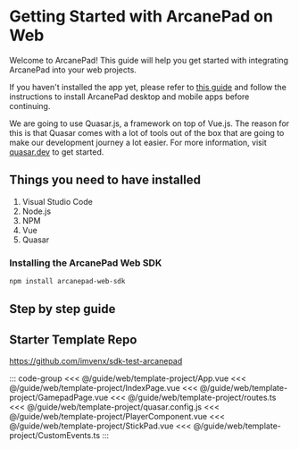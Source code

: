 # Getting Started with ArcanePad on Web

Welcome to ArcanePad! This guide will help you get started with integrating ArcanePad into your web projects.

If you haven't installed the app yet, please refer to [this guide](/guide/get-started) and follow the instructions to install ArcanePad desktop and mobile apps before continuing.

We are going to use Quasar.js, a framework on top of Vue.js. The reason for this is that Quasar comes with a lot of tools out of the box that are going to make our development journey a lot easier. For more information, visit [quasar.dev](https://quasar.dev) to get started.

## Things you need to have installed

1. Visual Studio Code
2. Node.js
3. NPM
4. Vue
5. Quasar

### Installing the ArcanePad Web SDK

```bash
npm install arcanepad-web-sdk
```

## Step by step guide
<YoutubeEmbed video-id="0zk3x568NXM" />

## Starter Template Repo

https://github.com/imvenx/sdk-test-arcanepad

::: code-group
<<< @/guide/web/template-project/App.vue
<<< @/guide/web/template-project/IndexPage.vue
<<< @/guide/web/template-project/GamepadPage.vue
<<< @/guide/web/template-project/routes.ts
<<< @/guide/web/template-project/quasar.config.js
<<< @/guide/web/template-project/PlayerComponent.vue
<<< @/guide/web/template-project/StickPad.vue
<<< @/guide/web/template-project/CustomEvents.ts
:::

<!-- ## Create a Quasar Project

``` shell
npm i -g @quasar/cli # Run this line if you haven't installed Quasar yet
npm create quasar
```

By default I'm selecting this options: 

``` shell

√ What would you like to build? » App with Quasar CLI, let's go!
√ Project folder: ... arcanepad-web-tutorial
√ Pick Quasar version: » Quasar v2 (Vue 3 | latest and greatest)
√ Pick script type: » Typescript
√ Pick Quasar App CLI variant: » Quasar App CLI with Vite
√ Package name: ... arcanepad-web-tutorial
√ Project product name: (must start with letter if building mobile apps) ... Arcanepad Tutorial
√ Project description: ... A tutorial for Arcanepad
√ Author: ... v
√ Pick a Vue component style: » Composition API with <script setup>
√ Pick your CSS preprocessor: » None (the others will still be available)
√ Check the features needed for your project: »

```

Then we navigate inside our project and open it in visual studio code:

``` shell
cd arcanepad-web-tutorial
code .
```

## Configure Project

1. In your project's `quasar.config.js`, set `https: true` to enable HTTPS.
2. Optional: Set `config: { dark: true }` in the same configuration file to enable the dark theme.

Your file now should look like this:

::: code-group
``` js {2,8} [quasar.config.js]
devServer: {
    https: true, 
    open: true
},

framework: {
    config: {
        dark: true
    },
```
:::

Now we run:

``` shell
npm run dev 
```

we see a warning because the certificate is self signed, click on advanced and accept the risk and continue

![Alt text](self-signed-warning.png)

After clicking continue, we can see our Quasar App

![Alt text](quasar-app-template.png)

## Clean Up Project

Remove all boilerplate code from the MainLayout.vue and IndexView.vue to start with a clean slate.

::: code-group
``` vue [src/pages/IndexPage.vue]
<template>
  <h1>Index Page</h1>
</template>

<script setup lang="ts">
</script>
```
:::
::: code-group
``` vue [src/layouts/MainLayout.vue]
<template>
  <router-view />
</template>

<script setup lang="ts">
</script>

```
:::
### Installing the ArcanePad Web SDK

To integrate ArcanePad into your web application, start by installing the ArcanePad Web SDK. 

1. **Install via NPM:**
   Open your terminal and run the following command in your project directory:

    ```bash
    npm install arcanepad-web-sdk
    ```

This command installs the ArcanePad Web SDK, allowing you to easily integrate ArcanePad functionality into your web applications. -->
